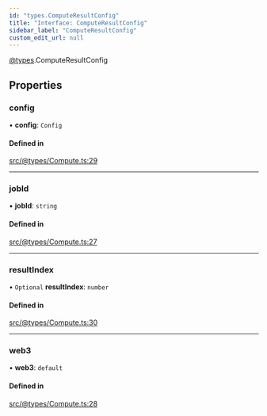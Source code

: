 ```yaml
---
id: "types.ComputeResultConfig"
title: "Interface: ComputeResultConfig"
sidebar_label: "ComputeResultConfig"
custom_edit_url: null
---
```


[@types](../modules/types.md).ComputeResultConfig

## Properties

### config

• **config**: `Config`

#### Defined in

[src/@types/Compute.ts:29](https://github.com/deltaDAO/nautilus/blob/e68220d/src/@types/Compute.ts#L29)

___

### jobId

• **jobId**: `string`

#### Defined in

[src/@types/Compute.ts:27](https://github.com/deltaDAO/nautilus/blob/e68220d/src/@types/Compute.ts#L27)

___

### resultIndex

• `Optional` **resultIndex**: `number`

#### Defined in

[src/@types/Compute.ts:30](https://github.com/deltaDAO/nautilus/blob/e68220d/src/@types/Compute.ts#L30)

___

### web3

• **web3**: `default`

#### Defined in

[src/@types/Compute.ts:28](https://github.com/deltaDAO/nautilus/blob/e68220d/src/@types/Compute.ts#L28)
